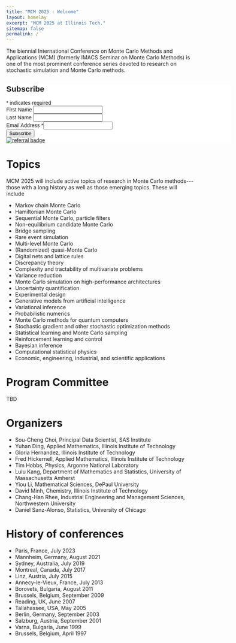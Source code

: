 ```yaml
---
title: "MCM 2025 - Welcome"
layout: homelay
excerpt: "MCM 2025 at Illinois Tech."
sitemap: false
permalink: /
---
```


The biennial International Conference on Monte Carlo Methods and Applications (MCM) (formerly IMACS Seminar on Monte Carlo Methods) is one of the most prominent conference series devoted to research on stochastic simulation and Monte Carlo methods.

<!--This 15th edition aims to cover traditional topics of MCM conferences (Computational statistical physics, Quasi Monte Carlo methods, Markov Chain Monte Carlo in high dimension, Multilevel methods, Rare events simulation, Stochastic gradient and other stochastic optimization methods…) as well as emerging topics coming from applications and from artificial intelligence as: Generative models, Experimental design in Uncertainty Quantification, Monte Carlo simulations and High Performance computing, Reinforcement learning and control, Statistical learning and Monte Carlo sampling, Economic and industrial applications (Deeptech, finance, medicine, climate risks for instance).
-->

<!-- {% include subscribe.html %} -->

<div class="subscribe">
<div id="mc_embed_shell">
    <link href="//cdn-images.mailchimp.com/embedcode/classic-061523.css" rel="stylesheet" type="text/css">
<style type="text/css">
      #mc_embed_signup{background:#fff; false;clear:left; font:14px Helvetica,Arial,sans-serif; width: 600px;}
      /* Add your own Mailchimp form style overrides in your site stylesheet or in this style block.
         We recommend moving this block and the preceding CSS link to the HEAD of your HTML file. */
</style>
<div id="mc_embed_signup">
  <form action="https://github.us21.list-manage.com/subscribe/post?u=2ca9bf351cf662931f5020fb1&amp;id=e71883996d&amp;f_id=006e59e1f0" method="post" id="mc-embedded-subscribe-form" name="mc-embedded-subscribe-form" class="validate" target="_blank">
      <div id="mc_embed_signup_scroll"><h2>Subscribe</h2>
          <div class="indicates-required"><span class="asterisk">*</span> indicates required</div>
          <div class="mc-field-group"><label for="mce-FNAME">First Name </label><input type="text" name="FNAME" class=" text" id="mce-FNAME" value=""></div><div class="mc-field-group"><label for="mce-LNAME">Last Name </label><input type="text" name="LNAME" class=" text" id="mce-LNAME" value=""></div><div class="mc-field-group"><label for="mce-EMAIL">Email Address <span class="asterisk">*</span></label><input type="email" name="EMAIL" class="required email" id="mce-EMAIL" value="" required=""><span id="mce-EMAIL-HELPERTEXT" class="helper_text"></span></div>
      <div id="mce-responses" class="clear foot">
          <div class="response" id="mce-error-response" style="display: none;"></div>
          <div class="response" id="mce-success-response" style="display: none;"></div>
      </div>
  <div aria-hidden="true" style="position: absolute; left: -5000px;">
      /* real people should not fill this in and expect good things - do not remove this or risk form bot signups */
      <input type="text" name="b_2ca9bf351cf662931f5020fb1_e71883996d" tabindex="-1" value="">
  </div>
      <div class="optionalParent">
          <div class="clear foot">
              <input type="submit" name="subscribe" id="mc-embedded-subscribe" class="button" value="Subscribe">
              <p class="brandingLogo" style="margin: 0px auto;"><a href="http://eepurl.com/iuguQE" title="Mailchimp - email marketing made easy and fun"><img src="https://eep.io/mc-cdn-images/template_images/branding_logo_text_dark_dtp.svg" alt="referral badge"></a></p>
          </div>
      </div>
  </div>
</form>
</div>
<script type="text/javascript" src="//s3.amazonaws.com/downloads.mailchimp.com/js/mc-validate.js"></script><script type="text/javascript">(function($) {window.fnames = new Array(); window.ftypes = new Array();fnames[1]=FNAME;ftypes[1]=merge;,fnames[2]=LNAME;ftypes[2]=merge;,fnames[0]=EMAIL;ftypes[0]=merge;,fnames[3]=ADDRESS;ftypes[3]=merge;,fnames[4]=PHONE;ftypes[4]=merge;,fnames[5]=BIRTHDAY;ftypes[5]=merge;false}(jQuery));var $mcj = jQuery.noConflict(true);</script></div>
</div>


# Topics

MCM 2025 will include active topics of research in Monte Carlo methods---those with a long history as well as those emerging topics.  These will include
* Markov chain Monte Carlo
* Hamiltonian Monte Carlo
* Sequential Monte Carlo, particle filters
* Non-equilibrium candidate Monte Carlo
* Bridge sampling
* Rare event simulation
* Multi-level Monte Carlo
* (Randomized) quasi-Monte Carlo
* Digital nets and lattice rules
* Discrepancy theory
* Complexity and tractability of multivariate problems
* Variance reduction
* Monte Carlo simulation on high-performance architectures
* Uncertainty quantification
* Experimental design
* Generative models from artificial intelligence
* Variational inference
* Probabilistic numerics
* Monte Carlo methods for quantum computers
* Stochastic gradient and other stochastic optimization methods
* Statistical learning and Monte Carlo sampling
* Reinforcement learning and control
* Bayesian inference
* Computational statistical physics
* Economic, engineering, industrial, and scientific applications

# Program Committee

TBD

# Organizers

* Sou-Cheng Choi, Principal Data Scientist, SAS Institute
* Yuhan Ding, Applied Mathematics, Illinois Institute of Technology
* Gloria Hernandez, Illinois Institute of Technology
* Fred Hickernell, Applied Mathematics, Illinois Institute of Technology
* Tim Hobbs, Physics, Argonne National Laboratory
* Lulu Kang, Department of Mathematics and Statistics, University of Massachusetts Amherst
* Yiou Li, Mathematical Sciences, DePaul University
* David Minh, Chemistry, Illinois Institute of Technology
* Chang-Han Rhee, Industrial Engineering and Management Sciences, Northwestern University
* Daniel Sanz-Alonso, Statistics, University of Chicago

# History of conferences

* Paris, France, July 2023
* Mannheim, Germany, August 2021
* Sydney, Australia, July 2019
* Montreal, Canada, July 2017
* Linz, Austria, July 2015
* Annecy-le-Vieux, France, July 2013
* Borovets, Bulgaria, August 2011
* Brussels, Belgium, September 2009
* Reading, UK, June 2007
* Tallahassee, USA, May 2005
* Berlin, Germany, September 2003
* Salzburg, Austria, September 2001
* Varna, Bulgaria, June 1999
* Brussels, Belgium, April 1997